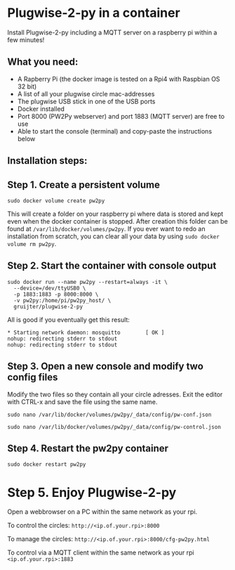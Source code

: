 # Plugwise-2-py in a container

Install Plugwise-2-py including a MQTT server on a raspberry pi within a few minutes!

## What you need:
* A Rapberry Pi (the docker image is tested on a Rpi4 with Raspbian OS 32 bit)
* A list of all your plugwise circle mac-addresses
* The plugwise USB stick in one of the USB ports
* Docker installed
* Port 8000 (PW2Py webserver) and port 1883 (MQTT server) are free to use
* Able to start the console (terminal) and copy-paste the instructions below


## Installation steps:

## Step 1. Create a persistent volume
```
sudo docker volume create pw2py
```

This will create a folder on your raspberry pi where data is stored and kept even when the docker container is stopped. After creation this folder can be found at `/var/lib/docker/volumes/pw2py`. If you ever want to redo an installation from scratch, you can clear all your data by using `sudo docker volume rm pw2py`.


## Step 2. Start the container with console output
```
sudo docker run --name pw2py --restart=always -it \
  --device=/dev/ttyUSB0 \
  -p 1883:1883 -p 8000:8000 \
  -v pw2py:/home/pi/pw2py_host/ \
  gruijter/plugwise-2-py
```

All is good if you eventually get this result:
```
* Starting network daemon: mosquitto        [ OK ]
nohup: redirecting stderr to stdout
nohup: redirecting stderr to stdout
```

## Step 3. Open a new console and modify two config files
Modify the two files so they contain all your circle adresses. Exit the editor with CTRL-x and save the file using the same name.
```
sudo nano /var/lib/docker/volumes/pw2py/_data/config/pw-conf.json
```
```
sudo nano /var/lib/docker/volumes/pw2py/_data/config/pw-control.json
```

## Step 4. Restart the pw2py container
```
sudo docker restart pw2py
```

# Step 5. Enjoy Plugwise-2-py
Open a webbrowser on a PC within the same network as your rpi.

To control the circles: `http://<ip.of.your.rpi>:8000`

To manage the circles: `http://<ip.of.your.rpi>:8000/cfg-pw2py.html`

To control via a MQTT client within the same network as your rpi `<ip.of.your.rpi>:1883`


